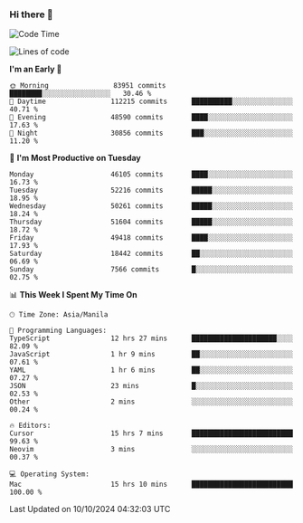 ### Hi there 👋

<!--START_SECTION:waka-->
![Code Time](http://img.shields.io/badge/Code%20Time-5%2C632%20hrs%205%20mins-blue)

![Lines of code](https://img.shields.io/badge/From%20Hello%20World%20I%27ve%20Written-121.0%20million%20lines%20of%20code-blue)

**I'm an Early 🐤** 

```text
🌞 Morning                83951 commits       ████████░░░░░░░░░░░░░░░░░   30.46 % 
🌆 Daytime                112215 commits      ██████████░░░░░░░░░░░░░░░   40.71 % 
🌃 Evening                48590 commits       ████░░░░░░░░░░░░░░░░░░░░░   17.63 % 
🌙 Night                  30856 commits       ███░░░░░░░░░░░░░░░░░░░░░░   11.20 % 
```
📅 **I'm Most Productive on Tuesday** 

```text
Monday                   46105 commits       ████░░░░░░░░░░░░░░░░░░░░░   16.73 % 
Tuesday                  52216 commits       █████░░░░░░░░░░░░░░░░░░░░   18.95 % 
Wednesday                50261 commits       █████░░░░░░░░░░░░░░░░░░░░   18.24 % 
Thursday                 51604 commits       █████░░░░░░░░░░░░░░░░░░░░   18.72 % 
Friday                   49418 commits       ████░░░░░░░░░░░░░░░░░░░░░   17.93 % 
Saturday                 18442 commits       ██░░░░░░░░░░░░░░░░░░░░░░░   06.69 % 
Sunday                   7566 commits        █░░░░░░░░░░░░░░░░░░░░░░░░   02.75 % 
```


📊 **This Week I Spent My Time On** 

```text
🕑︎ Time Zone: Asia/Manila

💬 Programming Languages: 
TypeScript               12 hrs 27 mins      █████████████████████░░░░   82.09 % 
JavaScript               1 hr 9 mins         ██░░░░░░░░░░░░░░░░░░░░░░░   07.61 % 
YAML                     1 hr 6 mins         ██░░░░░░░░░░░░░░░░░░░░░░░   07.27 % 
JSON                     23 mins             █░░░░░░░░░░░░░░░░░░░░░░░░   02.53 % 
Other                    2 mins              ░░░░░░░░░░░░░░░░░░░░░░░░░   00.24 % 

🔥 Editors: 
Cursor                   15 hrs 7 mins       █████████████████████████   99.63 % 
Neovim                   3 mins              ░░░░░░░░░░░░░░░░░░░░░░░░░   00.37 % 

💻 Operating System: 
Mac                      15 hrs 10 mins      █████████████████████████   100.00 % 
```


 Last Updated on 10/10/2024 04:32:03 UTC
<!--END_SECTION:waka-->


<!--
**rad182/rad182** is a ✨ _special_ ✨ repository because its `README.md` (this file) appears on your GitHub profile.

Here are some ideas to get you started:

- 🔭 I’m currently working on ...
- 🌱 I’m currently learning ...
- 👯 I’m looking to collaborate on ...
- 🤔 I’m looking for help with ...
- 💬 Ask me about ...
- 📫 How to reach me: ...
- 😄 Pronouns: ...
- ⚡ Fun fact: ...
-->
